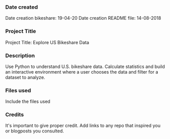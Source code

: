### Date created
Date creation bikeshare: 19-04-20 
Date creation README file: 14-08-2018

### Project Title
Project Title: Explore US Bikeshare Data

### Description
Use Python to understand U.S. bikeshare data. Calculate statistics and build an interactive environment where a user chooses the data and filter for a dataset to analyze.

### Files used
Include the files used

### Credits
It's important to give proper credit. Add links to any repo that inspired you or blogposts you consulted.

